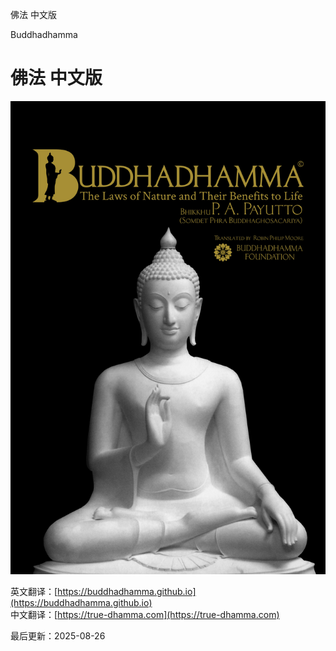 佛法 中文版

Buddhadhamma

# 佛法 中文版

![Buddhadhamma](./includes/images/buddhadhamma-cover-front.jpg)

英文翻译：[https://buddhadhamma.github.io](https://buddhadhamma.github.io)  
中文翻译：[https://true-dhamma.com](https://true-dhamma.com)

最后更新：2025-08-26